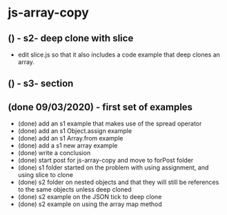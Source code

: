 # js-array-copy

## () - s2- deep clone with slice
* edit slice.js so that it also includes a code example that deep clones an array.

## () - s3- section

## (done 09/03/2020) - first set of examples

* (done) add an s1 example that makes use of the spread operator
* (done) add an s1 Object.assign example
* (done) add an s1 Array.from example
* (done) add a s1 new array example
* (done) write a conclusion
* (done) start post for js-array-copy and move to forPost folder
* (done) s1 folder started on the problem with using assignment, and using slice to clone
* (done) s2 folder on nested objects and that they will still be references to the same objects unless deep cloned
* (done) s2 example on the JSON tick to deep clone
* (done) s2 example on using the array map method

